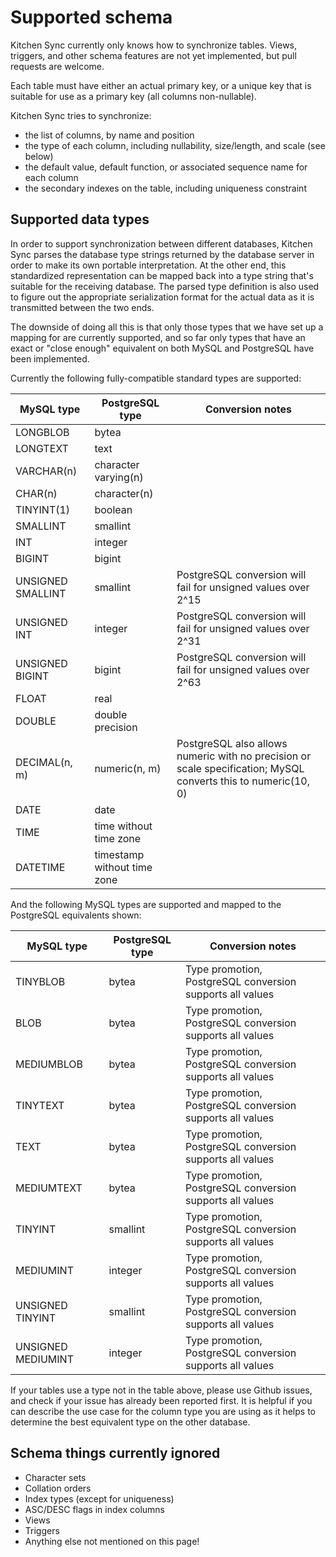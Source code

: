 Supported schema
================

Kitchen Sync currently only knows how to synchronize tables.  Views, triggers, and other schema features are not yet implemented, but pull requests are welcome.

Each table must have either an actual primary key, or a unique key that is suitable for use as a primary key (all columns non-nullable).

Kitchen Sync tries to synchronize:
* the list of columns, by name and position
* the type of each column, including nullability, size/length, and scale (see below)
* the default value, default function, or associated sequence name for each column
* the secondary indexes on the table, including uniqueness constraint

Supported data types
--------------------

In order to support synchronization between different databases, Kitchen Sync parses the database type strings returned by the database server in order to make its own portable interpretation.  At the other end, this standardized representation can be mapped back into a type string that's suitable for the receiving database.  The parsed type definition is also used to figure out the appropriate serialization format for the actual data as it is transmitted between the two ends.

The downside of doing all this is that only those types that we have set up a mapping for are currently supported, and so far only types that have an exact or "close enough" equivalent on both MySQL and PostgreSQL have been implemented.

Currently the following fully-compatible standard types are supported:

| MySQL type | PostgreSQL type | Conversion notes |
| --- | --- | --- |
| LONGBLOB | bytea | |
| LONGTEXT | text | |
| VARCHAR(n) | character varying(n) | |
| CHAR(n) | character(n) | |
| TINYINT(1) | boolean | |
| SMALLINT | smallint | |
| INT | integer | |
| BIGINT | bigint | |
| UNSIGNED SMALLINT | smallint | PostgreSQL conversion will fail for unsigned values over 2^15 |
| UNSIGNED INT | integer | PostgreSQL conversion will fail for unsigned values over 2^31 |
| UNSIGNED BIGINT | bigint | PostgreSQL conversion will fail for unsigned values over 2^63 |
| FLOAT | real | |
| DOUBLE | double precision | |
| DECIMAL(n, m) | numeric(n, m) | PostgreSQL also allows numeric with no precision or scale specification; MySQL converts this to numeric(10, 0) |
| DATE | date | |
| TIME | time without time zone | |
| DATETIME | timestamp without time zone | |

And the following MySQL types are supported and mapped to the PostgreSQL equivalents shown:

| MySQL type | PostgreSQL type | Conversion notes |
| --- | --- | --- |
| TINYBLOB | bytea | Type promotion, PostgreSQL conversion supports all values |
| BLOB | bytea | Type promotion, PostgreSQL conversion supports all values |
| MEDIUMBLOB | bytea | Type promotion, PostgreSQL conversion supports all values |
| TINYTEXT | bytea | Type promotion, PostgreSQL conversion supports all values |
| TEXT | bytea | Type promotion, PostgreSQL conversion supports all values |
| MEDIUMTEXT | bytea | Type promotion, PostgreSQL conversion supports all values |
| TINYINT | smallint | Type promotion, PostgreSQL conversion supports all values |
| MEDIUMINT | integer | Type promotion, PostgreSQL conversion supports all values |
| UNSIGNED TINYINT | smallint | Type promotion, PostgreSQL conversion supports all values |
| UNSIGNED MEDIUMINT | integer | Type promotion, PostgreSQL conversion supports all values |

If your tables use a type not in the table above, please use Github issues, and check if your issue has already been reported first.  It is helpful if you can describe the use case for the column type you are using as it helps to determine the best equivalent type on the other database.

Schema things currently ignored
-------------------------------

* Character sets
* Collation orders
* Index types (except for uniqueness)
* ASC/DESC flags in index columns
* Views
* Triggers
* Anything else not mentioned on this page!
